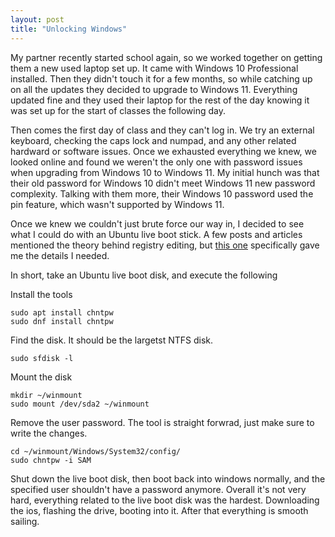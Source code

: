 ```yaml
---
layout: post
title: "Unlocking Windows"
---
```


My partner recently started school again, so we worked together on getting them a new used laptop set up. It came with Windows 10 Professional installed. Then they didn't touch it for a few months, so while catching up on all the updates they decided to upgrade to Windows 11. Everything updated fine and they used their laptop for the rest of the day knowing it was set up for the start of classes the following day.

Then comes the first day of class and they can't log in. We try an external keyboard, checking the caps lock and numpad, and any other related hardward or software issues. Once we exhausted everything we knew, we looked online and found we weren't the only one with password issues when upgrading from Windows 10 to Windows 11. My initial hunch was that their old password for Windows 10 didn't meet Windows 11 new password complexity. Talking with them more, their Windows 10 password used the pin feature, which wasn't supported by Windows 11.

Once we knew we couldn't just brute force our way in, I decided to see what I could do with an Ubuntu live boot stick. A few posts and articles mentioned the theory behind registry editing, but [this one](https://ostechnix.com/reset-windows-password-with-linux-live-cd/) specifically gave me the details I needed.

In short, take an Ubuntu live boot disk, and execute the following

Install the tools
```
sudo apt install chntpw
sudo dnf install chntpw
```

Find the disk. It should be the largetst NTFS disk.
```
sudo sfdisk -l
```

Mount the disk
```
mkdir ~/winmount
sudo mount /dev/sda2 ~/winmount
```

Remove the user password. The tool is straight forwrad, just make sure to write the changes.
```
cd ~/winmount/Windows/System32/config/
sudo chntpw -i SAM
```

Shut down the live boot disk, then boot back into windows normally, and the specified user shouldn't have a password anymore. Overall it's not very hard, everything related to the live boot disk was the hardest. Downloading the ios, flashing the drive, booting into it. After that everything is smooth sailing.